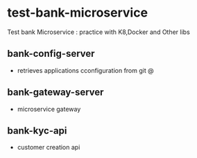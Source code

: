 # test-bank-microservice
Test bank Microservice : practice with K8,Docker and Other libs

## bank-config-server
- retrieves applications cconfiguration from git @ 
## bank-gateway-server
- microservice gateway
## bank-kyc-api
- customer creation api

